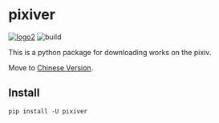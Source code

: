 pixiver
=======

[![logo2](https://img.shields.io/badge/pypi-0.0.7-blue.svg)](https://pypi.org/project/pixiver/)
![build](https://travis-ci.org/darkchii/pixiver.svg?branch=master)

This is a python package for downloading works on the pixiv.

Move to [Chinese Version](README-cn.md).

Install
-------

`pip install -U pixiver`

